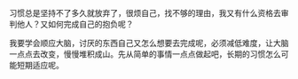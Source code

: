 ​	习惯总是坚持不了多久就放弃了，很烦自己，找不够的理由，我又有什么资格去审判他人？又如何完成自己的抱负呢？

​	我要学会顺应大脑，讨厌的东西自己又怎么想要去完成呢，必须减低难度，让大脑一点点去改变，慢慢堆积成山。先从简单的事情一点点做起吧，长期的习惯怎么可能短期适应呢。